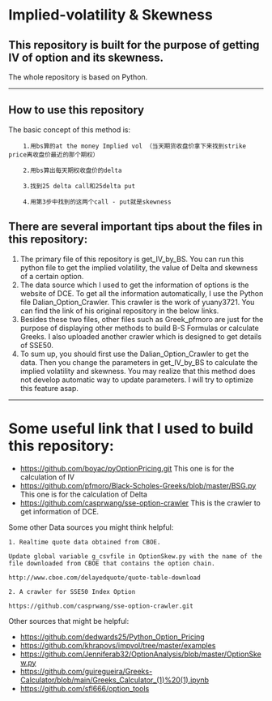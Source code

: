 # Implied-volatility & Skewness
## This repository is built for the purpose of getting IV of option and its skewness.
The whole repository is based on Python.

***

## How to use this repository

The basic concept of this method is:

        1.用bs算的at the money Implied vol （当天期货收盘价拿下来找到strike price离收盘价最近的那个期权）

        2.用bs算出每天期权收盘价的delta

        3.找到25 delta call和25delta put

        4.用第3步中找到的这两个call - put就是skewness

## There are several important tips about the files in this repository:

1. The primary file of this repository is get_IV_by_BS. You can run this python file to get the implied volatility, the value of Delta and skewness of a certain option.
2. The data source which I used to get the information of options is the website of DCE. To get all the information automatically, I use the Python file Dalian_Option_Crawler. This crawler is the work of yuany3721. You can find the link of his original repository in the below links.
3. Besides these two files, other files such as Greek_pfmoro are just for the purpose of displaying other methods to build B-S Formulas or calculate Greeks. I also uploaded another crawler which is designed to get details of SSE50.
4. To sum up, you should first use the Dalian_Option_Crawler to get the data. Then you change the parameters in get_IV_by_BS to calculate the implied volatility and skewness. You may realize that this method does not develop automatic way to update parameters. I will try to optimize this feature asap.


***
# Some useful link that I used to build this repository:

* https://github.com/boyac/pyOptionPricing.git    This one is for the calculation of IV
* https://github.com/pfmoro/Black-Scholes-Greeks/blob/master/BSG.py    This one is for the calculation of Delta
* https://github.com/casprwang/sse-option-crawler  This is the crawler to get information of DCE.

Some other Data sources you might think helpful:

    1. Realtime quote data obtained from CBOE.
    
    Update global variable g_csvfile in OptionSkew.py with the name of the file downloaded from CBOE that contains the option chain.
    
    http://www.cboe.com/delayedquote/quote-table-download
    
    2. A crawler for SSE50 Index Option
    
    https://github.com/casprwang/sse-option-crawler.git

Other sources that might be helpful:

* https://github.com/dedwards25/Python_Option_Pricing
* https://github.com/khrapovs/impvol/tree/master/examples
* https://github.com/Jenniferab32/OptionAnalysis/blob/master/OptionSkew.py
* https://github.com/guiregueira/Greeks-Calculator/blob/main/Greeks_Calculator_(1)%20(1).ipynb
* https://github.com/sfl666/option_tools
